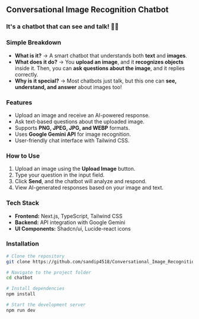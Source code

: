 ## Conversational Image Recognition Chatbot

### It's a chatbot that can see and talk! 👀💬

### Simple Breakdown

- **What is it?** → A smart chatbot that understands both **text** and **images**.
- **What does it do?** → You **upload an image**, and it **recognizes objects** inside it. Then, you can **ask questions about the image**, and it replies correctly.
- **Why is it special?** → Most chatbots just talk, but this one can **see, understand, and answer** about images too!

### Features
- Upload an image and receive an AI-powered response.
- Ask text-based questions about the uploaded image.
- Supports **PNG, JPEG, JPG, and WEBP** formats.
- Uses **Google Gemini API** for image recognition.
- User-friendly chat interface with Tailwind CSS.

### How to Use
1. Upload an image using the **Upload Image** button.
2. Type your question in the input field.
3. Click **Send**, and the chatbot will analyze and respond.
4. View AI-generated responses based on your image and text.

### Tech Stack
- **Frontend:** Next.js, TypeScript, Tailwind CSS
- **Backend:** API integration with Google Gemini
- **UI Components:** Shadcn/ui, Lucide-react icons

### Installation
```sh
# Clone the repository
git clone https://github.com/sandip4518/Conversational_Image_Recognition_Chatbot.git

# Navigate to the project folder
cd chatbot

# Install dependencies
npm install

# Start the development server
npm run dev
```


